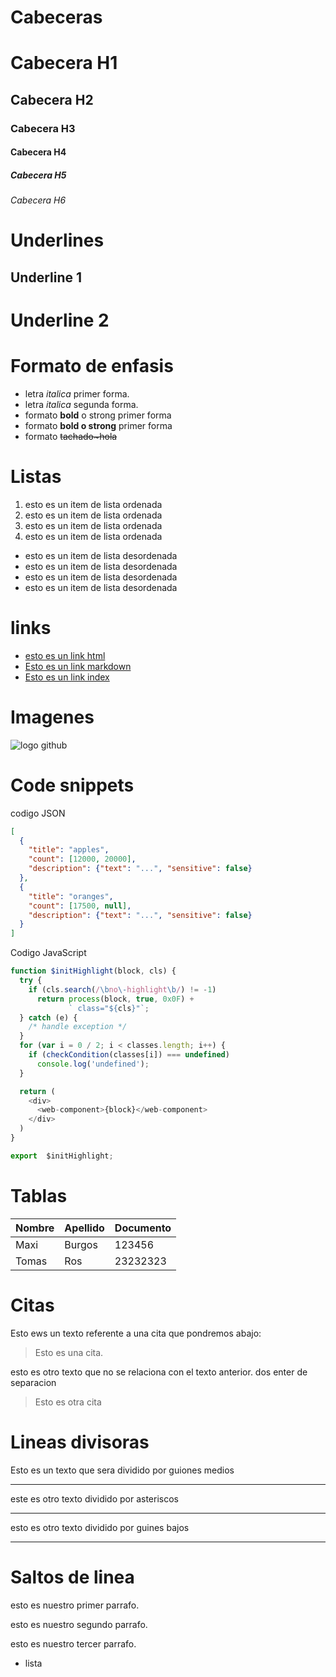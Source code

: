 # Cabeceras
# Cabecera H1
## Cabecera H2
### Cabecera H3
#### Cabecera H4
##### Cabecera H5
###### Cabecera H6

# Underlines
Underline 1
-
Underline 2
=


# Formato de enfasis
- letra *italica* primer forma. 
- letra _italica_ segunda forma.
- formato **bold** o strong primer forma
- formato __bold o strong__ primer forma
- formato ~~tachado~hola~~

# Listas
1. esto es un item de lista ordenada
2. esto es un item de lista ordenada
3. esto es un item de lista ordenada 
1. esto es un item de lista ordenada

- esto es un item de lista desordenada
- esto es un item de lista desordenada
- esto es un item de lista desordenada
- esto es un item de lista desordenada

# links

- <a href='http://google.com'> esto es un link html</a>
- [Esto es un link markdown](http://google.com)
- [Esto es un link index](index.html)

# Imagenes
![logo github](https://cdn-icons-png.flaticon.com/512/25/25231.png)

# Code snippets
codigo JSON
```JSON
[
  {
    "title": "apples",
    "count": [12000, 20000],
    "description": {"text": "...", "sensitive": false}
  },
  {
    "title": "oranges",
    "count": [17500, null],
    "description": {"text": "...", "sensitive": false}
  }
]
```
Codigo JavaScript

```JavaScript
function $initHighlight(block, cls) {
  try {
    if (cls.search(/\bno\-highlight\b/) != -1)
      return process(block, true, 0x0F) +
             ` class="${cls}"`;
  } catch (e) {
    /* handle exception */
  }
  for (var i = 0 / 2; i < classes.length; i++) {
    if (checkCondition(classes[i]) === undefined)
      console.log('undefined');
  }

  return (
    <div>
      <web-component>{block}</web-component>
    </div>
  )
}

export  $initHighlight;
```
# Tablas
|Nombre| Apellido | Documento |
|------|----------|-----------|
|Maxi  | Burgos   |123456
|Tomas | Ros  | 23232323

# Citas
Esto ews un texto referente a una cita que pondremos abajo:
> Esto es una cita. 

esto es otro texto que no se relaciona con el texto anterior. dos enter de separacion 
> Esto es otra cita

# Lineas divisoras 
Esto es un texto que sera dividido por guiones medios

---
este es otro texto dividido por asteriscos 

***

esto es otro texto dividido por guines bajos

___

# Saltos de linea
esto es nuestro primer parrafo.

esto es nuestro segundo parrafo. 

esto es nuestro tercer parrafo. 
- lista